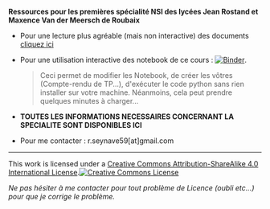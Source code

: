**Ressources pour les premières spécialité NSI des lycées Jean Rostand et Maxence Van der Meersch de Roubaix**

* Pour une lecture plus agréable (mais non interactive) des documents [cliquez ici](https://nbviewer.jupyter.org/github/seynave/premiere)


* Pour une utilisation interactive des notebook de ce cours : [![Binder](https://mybinder.org/badge_logo.svg)](https://mybinder.org/v2/gh/seynave/premiere/master).  
    > Ceci permet de modifier les Notebook, de créer les vôtres (Compte-rendu de TP...), d'exécuter le code python sans rien installer sur votre machine. Néanmoins, cela peut prendre quelques minutes à charger...

* **TOUTES LES INFORMATIONS NECESSAIRES CONCERNANT LA SPECIALITE SONT DISPONIBLES ICI**

* Pour me contacter : r.seynave59[at]gmail.com

-----------------------------


This work is licensed under a <a rel="license" href="http://creativecommons.org/licenses/by-sa/4.0/">Creative Commons Attribution-ShareAlike 4.0 International License</a>.<a rel="license" href="http://creativecommons.org/licenses/by-sa/4.0/"><img alt="Creative Commons License" style="border-width:0" src="https://i.creativecommons.org/l/by-sa/4.0/88x31.png" /></a><br />

*Ne pas hésiter à me contacter pour tout problème de Licence (oubli etc...) pour que je corrige le problème.*
